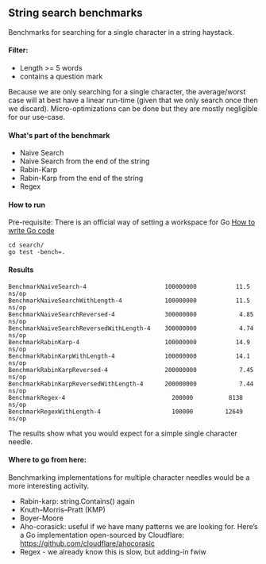 ## String search benchmarks

Benchmarks for searching for a single character in a string haystack.

#### Filter:
* Length >= 5 words
* contains a question mark

Because we are only searching for a single character, the average/worst case will at best have a linear run-time (given that we only search once then we discard). Micro-optimizations can be done but they are mostly negligible for our use-case.

#### What's part of the benchmark

* Naive Search
* Naive Search from the end of the string
* Rabin-Karp
* Rabin-Karp from the end of the string
* Regex

#### How to run

Pre-requisite: There is an official way of setting a workspace for Go [How to write Go code](https://golang.org/doc/code.html)

```
cd search/
go test -bench=.
```

#### Results

```
BenchmarkNaiveSearch-4                     	100000000	        11.5 ns/op
BenchmarkNaiveSearchWithLength-4           	100000000	        11.5 ns/op
BenchmarkNaiveSearchReversed-4             	300000000	         4.85 ns/op
BenchmarkNaiveSearchReversedWithLength-4   	300000000	         4.74 ns/op
BenchmarkRabinKarp-4                       	100000000	        14.9 ns/op
BenchmarkRabinKarpWithLength-4             	100000000	        14.1 ns/op
BenchmarkRabinKarpReversed-4               	200000000	         7.45 ns/op
BenchmarkRabinKarpReversedWithLength-4     	200000000	         7.44 ns/op
BenchmarkRegex-4                           	  200000	      8138 ns/op
BenchmarkRegexWithLength-4                 	  100000	     12649 ns/op
```

The results show what you would expect for a simple single character needle.

#### Where to go from here:

Benchmarking implementations for multiple character needles would be a more interesting activity.

* Rabin-karp: string.Contains() again
* Knuth–Morris–Pratt (KMP)
* Boyer-Moore
* Aho-corasick: useful if we have many patterns we are looking for. Here’s a Go implementation open-sourced by Cloudflare: https://github.com/cloudflare/ahocorasic
* Regex - we already know this is slow, but adding-in fwiw